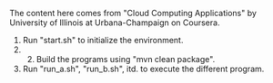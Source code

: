 The content here comes from "Cloud Computing Applications" by University of Illinois at Urbana-Champaign on Coursera.
1. Run "start.sh" to initialize the environment.
2. 2. Build the programs using "mvn clean package".
3. Run "run_a.sh", "run_b.sh", itd. to execute the different program.
